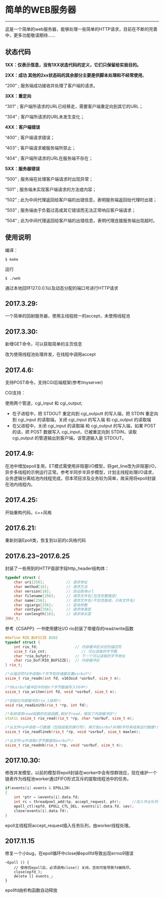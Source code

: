 # 简单的WEB服务器

---

这是一个简单的web服务器，能够处理一些简单的HTTP请求，目前在不断的完善中，更多功能敬请期待......
## 状态代码

**1XX：仅表示信息，没有1XX状态代码的定义，它们只保留给实验目的。**

**2XX：成功 其他的2xx状态码的其余部分主要是供脚本处理和不经常使用**。

“200” ; 服务端成功接收并处理了客户端的请求。

**3XX：重定向**

“301” ; 客户端所请求的URL已经移走，需要客户端重定向到其它的URL；

“304” ; 客户端所请求的URL未发生变化；

**4XX：客户端错误**

“400” ; 客户端请求错误；

“403” ; 客户端请求被服务端所禁止；

“404” ; 客户端所请求的URL在服务端不存在；

**5XX：服务器错误**

“500” ; 服务端在处理客户端请求时出现异常；

“501” ; 服务端未实现客户端请求的方法或内容；

“502” ; 此为中间代理返回给客户端的出错信息，表明服务端返回给代理时出错；

“503” ; 服务端由于负载过高或其它错误而无法正常响应客户端请求；

“504” ; 此为中间代理返回给客户端的出错信息，表明代理连接服务端出现超时。
## 使用说明
编译：

    $ make
运行

    $ ./web
通过本地回环127.0.0.1以及动态分配的端口号进行HTTP请求

## 2017.3.29:
一个简单的回射服务器，使用主线程统一的accept，未使用线程池
## 2017.3.30:
新增GET命令，可以获取简单的主页信息

改为使用线程池处理并发，在线程中调用accept
## 2017.4.6:
支持POST命令，支持CGI后端框架(参考tinyserver)

CGI支持：

使用两个管道，cgi_input 和 cgi_output;

 - 在子进程中，把 STDOUT 重定向到 cgi_outputt 的写入端，把 STDIN 重定向到 cgi_input 的读取端，关闭 cgi_input 的写入端 和 cgi_output 的读取端
 - 在父进程中，关闭 cgi_input 的读取端 和 cgi_output 的写入端，如果 POST 的话，把 POST 数据写入 cgi_input，已被重定向到 STDIN，读取 cgi_output 的管道输出到客户端，该管道输入是 STDOUT。

## 2017.4.9:
在池中增加epoll复用，ET模式需使用非阻塞I/O模型，将get_line改为非阻塞I/O，异步多线程的示例运行正常。参考半同步半异步模型，计划主线程处理I/O请求，业务逻辑分离给池内线程完成，但本项目涉及业务较为简单，故采用将epoll封装在池内线程内。

## 2017.4.25:
开始重构代码，c++风格

## 2017.6.21:
重新封装Epoll类，恢复到以前的c风格代码

## 2017.6.23~2017.6.25
封装了一些用到的HTTP首部字段http_header结构体：
```c++
typedef struct {
    char uri[256];          // 请求地址
    char method[16];        // 请求方法
    char version[16];       // 协议版本url
    char filename[256];     // 请求文件名(包含完整路径)
    char name[256];         // 请求文件名(不包含路径，只有文件名)
    char cgiargs[256];      // 查询参数
    char contype[256];      // 请求体类型
    char conlength[16];     // 请求体长度
}hhr_t;
```
参考《CSAPP》一书使用健壮I/O rio封装了带缓存的read/write函数
```c++
#define RIO_BUFSIZE 8192
typedef struct {
    int rio_fd;                 // 内部缓冲区对应的描述符
    size_t rio_cnt;                // 可以读取的字节数
    char *rio_bufptr;           // 下一个可以读取的字节地址
    char rio_buf[RIO_BUFSIZE];  // 内部缓冲区
} rio_t;

/*从描述符fd中读取n个字节到存储器位置usrbuf*/
ssize_t rio_readn(int fd, v163oid *usrbuf, size_t n);

/*将usrbuf缓冲区中的前n个字节数据写入fd中*/
ssize_t rio_writen(int fd, void *usrbuf, size_t n);

/*初始化内部缓冲区rio_t结构*/
void rio_readinitb(rio_t *rp, int fd);

/*系统调用read函数的包装函数,相对于read，增加了内部缓冲区*/
static ssize_t rio_read(rio_t *rp, char *usrbuf, size_t n);

/*从文件rp中读取一行数据（包括结尾的换行符），拷贝到usrbuf并用0字符来结束这行数据*/
ssize_t rio_readlineb(rio_t *rp, void *usrbuf, size_t maxlen);

/*从文件rp中读取n字节数据到usrbuf*/
ssize_t rio_readnb(rio_t *rp, void *usrbuf, size_t n);
```
## 2017.10.30:
修改并发模型，以前的模型将epoll封装在worker中会有惊群效应，现在维护一个链表作为线程池worker通过FIFO形式互斥的提取线程池中的任务。
```c++
if(events[i].events & EPOLLIN)
{
    int *ptr = &events[i].data.fd;
    int rc = threadpool_add(tp, accept_request, ptr);     //加入作业队列
    epoll_ctl(epfd, EPOLL_CTL_DEL, events[i].data.fd, &ev);
    close(events[i].data.fd);
}
```
epoll主线程将accept_request插入任务队列，由worker线程处理。

## 2017.11.15
修复一个小bug，在epoll循环中close掉epollfd导致出现errno9错误
```
~Epoll () {
    // 使用完epoll后，必须调用close() 关闭，否则可能导致fd被耗尽。
    close(epfd_);
    delete [] events_;
}
```
epollfd由析构函数自动释放
